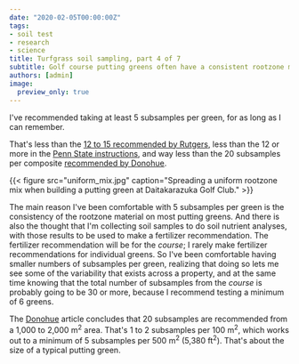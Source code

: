 ```yaml
---
date: "2020-02-05T00:00:00Z"
tags:
- soil test
- research
- science
title: Turfgrass soil sampling, part 4 of 7
subtitle: Golf course putting greens often have a consistent rootzone material
authors: [admin]
image:
  preview_only: true
---
```


I've recommended taking at least 5 subsamples per green, for as long as I can remember.

That's less than the [12 to 15 recommended by Rutgers](https://www.asianturfgrass.com/2020-02-02-composite-samples-1/), less than the 12 or more in the [Penn State instructions](https://www.asianturfgrass.com/2020-02-03-composite-samples-2/), and way less than the 20 subsamples per composite [recommended by Donohue](https://www.asianturfgrass.com/2020-02-04-composite-samples-3/).

{{< figure src="uniform_mix.jpg" caption="Spreading a uniform rootzone mix when building a putting green at Daitakarazuka Golf Club." >}}

The main reason I've been comfortable with 5 subsamples per green is the consistency of the rootzone material on most putting greens. And there is also the thought that I'm collecting soil samples to do soil nutrient analyses, with those results to be used to make a fertilizer recommendation. The fertilizer recommendation will be for the *course*; I rarely make fertilizer recommendations for individual greens. So I've been comfortable having smaller numbers of subsamples per green, realizing that doing so lets me see some of the variability that exists across a property, and at the same time knowing that the total number of subsamples from the *course* is probably going to be 30 or more, because I recommend testing a minimum of 6 greens.

The [Donohue](https://doi.org/10.1081/CSS-120014527) article concludes that 20 subsamples are recommended from a 1,000 to 2,000 m<sup>2</sup> area. That's 1 to 2 subsamples per 100 m<sup>2</sup>, which works out to a minimum of 5 subsamples per 500 m<sup>2</sup> (5,380 ft<sup>2</sup>). That's about the size of a typical putting green. 
